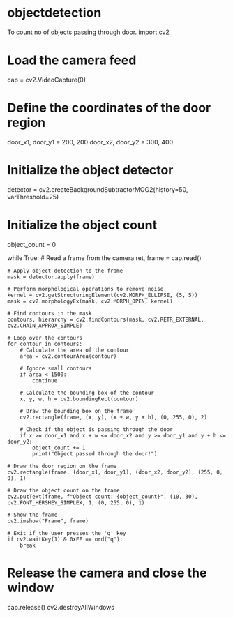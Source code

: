 # objectdetection
To count no of objects passing through door.
import cv2

# Load the camera feed
cap = cv2.VideoCapture(0)

# Define the coordinates of the door region
door_x1, door_y1 = 200, 200
door_x2, door_y2 = 300, 400 

# Initialize the object detector
detector = cv2.createBackgroundSubtractorMOG2(history=50, varThreshold=25)

# Initialize the object count
object_count = 0

while True:
    # Read a frame from the camera
    ret, frame = cap.read()

    # Apply object detection to the frame
    mask = detector.apply(frame)

    # Perform morphological operations to remove noise
    kernel = cv2.getStructuringElement(cv2.MORPH_ELLIPSE, (5, 5))
    mask = cv2.morphologyEx(mask, cv2.MORPH_OPEN, kernel)

    # Find contours in the mask
    contours, hierarchy = cv2.findContours(mask, cv2.RETR_EXTERNAL, cv2.CHAIN_APPROX_SIMPLE)

    # Loop over the contours
    for contour in contours:
        # Calculate the area of the contour
        area = cv2.contourArea(contour)

        # Ignore small contours
        if area < 1500:
            continue

        # Calculate the bounding box of the contour
        x, y, w, h = cv2.boundingRect(contour)

        # Draw the bounding box on the frame
        cv2.rectangle(frame, (x, y), (x + w, y + h), (0, 255, 0), 2)

        # Check if the object is passing through the door
        if x >= door_x1 and x + w <= door_x2 and y >= door_y1 and y + h <= door_y2:
            object_count += 1
            print("Object passed through the door!")

    # Draw the door region on the frame
    cv2.rectangle(frame, (door_x1, door_y1), (door_x2, door_y2), (255, 0, 0), 1)

    # Draw the object count on the frame
    cv2.putText(frame, f"Object count: {object_count}", (10, 30), cv2.FONT_HERSHEY_SIMPLEX, 1, (0, 255, 0), 1)

    # Show the frame
    cv2.imshow("Frame", frame)

    # Exit if the user presses the 'q' key
    if cv2.waitKey(1) & 0xFF == ord("q"):
        break

# Release the camera and close the window
cap.release()
cv2.destroyAllWindows
